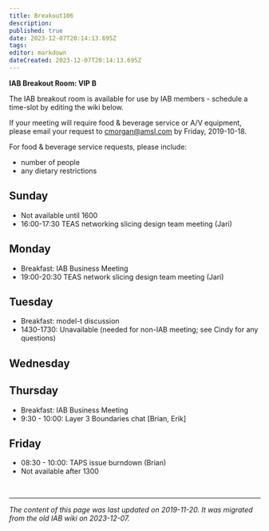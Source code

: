 ```yaml
---
title: Breakout106
description: 
published: true
date: 2023-12-07T20:14:13.695Z
tags: 
editor: markdown
dateCreated: 2023-12-07T20:14:13.695Z
---
```


**IAB Breakout Room: VIP B**

The IAB breakout room is available for use by IAB members - schedule a time-slot by editing the wiki below.

If your meeting will require food & beverage service or A/V equipment, please email your request to cmorgan@amsl.com by Friday, 2019-10-18.

For food & beverage service requests, please include:

- number of people
- any dietary restrictions

## Sunday
- Not available until 1600
- 16:00-17:30 TEAS networking slicing design team meeting (Jari)
## Monday
- Breakfast: IAB Business Meeting
- 19:00-20:30 TEAS network slicing design team meeting (Jari)
## Tuesday
- Breakfast: model-t discussion
- 1430-1730: Unavailable (needed for non-IAB meeting; see Cindy for any questions)
## Wednesday
## Thursday
- Breakfast: IAB Business Meeting
- 9:30 - 10:00: Layer 3 Boundaries chat [Brian, Erik]
## Friday
- 08:30 - 10:00: TAPS issue burndown (Brian)
- Not available after 1300

&nbsp;
&nbsp;
&nbsp;

---

*The content of this page was last updated on 2019-11-20. It was migrated from the old IAB wiki on 2023-12-07.*
